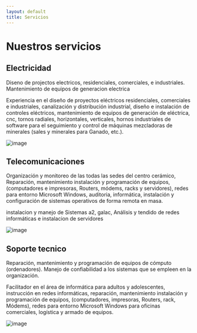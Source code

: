 ```yaml
---
layout: default
title: Servicios
---
```


# Nuestros servicios

## Electricidad 
Diseno de projectos electricos, residenciales, comerciales, e industriales. 
Mantenimiento de equipos de generacion electrica 

Experiencia en el diseño de proyectos eléctricos residenciales, comerciales e industriales, canalización y distribución industrial, diseño e instalación de controles eléctricos, mantenimiento de equipos de generación de eléctrica, cnc, tornos radiales, horizontales, verticales, hornos industriales de software para el seguimiento y control de máquinas mezcladoras de minerales (sales y minerales para Ganado, etc.). 

![image](https://www.electricistasdelafuentemadrid.com/wp-content/uploads/2017/12/tres-puntos-clave-que-debera-verificar-al-contratar-a-un-electricista.jpg)

## Telecomunicaciones
Organización y monitoreo de las todas las sedes del centro cerámico, Reparación,
mantenimiento instalación y programación de equipos, (computadores e impresoras, Routers, módems, racks y servidores), redes para entorno Microsoft Windows, auditoria, informática, instalación y configuración de sistemas operativos de forma remota en masa.

instalacion y manejo de Sistemas a2, galac, Análisis y tendido de redes informáticas e instalacion de servidores

![image](https://external-content.duckduckgo.com/iu/?u=https%3A%2F%2Fthumbs.dreamstime.com%2Fb%2Futp-wires-office-router-close-up-internet-cable-datacenter-server-room-several-yellow-network-connected-to-switching-173432410.jpg&f=1&nofb=1&ipt=4ab88b2265a68d90a2ed97ca0c2038423bdd6995d7b4edb51c0c6a3b4be3baab&ipo=images)

## Soporte tecnico
Reparación, mantenimiento y programación de equipos de cómputo (ordenadores). Manejo de
confiabilidad a los sistemas que se empleen en la organización.

Facilitador en el área de informática para adultos y adolescentes, instrucción en redes informáticas, reparación, mantenimiento instalación y programación de equipos, (computadores, impresoras, Routers, rack, Módems), redes para entorno Microsoft Windows para oficinas comerciales, logística y armado de equipos.

![image](https://external-content.duckduckgo.com/iu/?u=https%3A%2F%2Fthumbs.dreamstime.com%2Fb%2Fcomputer-parts-inside-desktop-pc-box-electronics-industry-concept-image-182963868.jpg&f=1&nofb=1&ipt=925a842ff32db7b3cedbea65d44ac7c9da778e3a9b21d66404fd07c535ec0d37&ipo=images)
